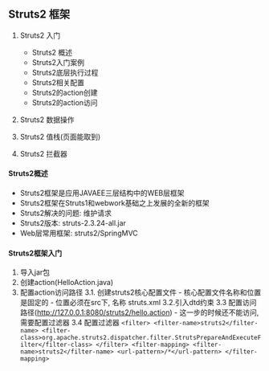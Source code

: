 ## Struts2 框架
1. Struts2 入门
	- Struts2 概述
	- Struts2入门案例
	- Struts2底层执行过程
	- Struts2相关配置
	- Struts2的action创建
	- Struts2的action访问

2. Struts2 数据操作

3. Struts2 值栈(页面能取到)
	

4. Struts2 拦截器

#### Struts2概述
- Struts2框架是应用JAVAEE三层结构中的WEB层框架  
- Struts2框架在Struts1和webwork基础之上发展的全新的框架  
- Struts2解决的问题: 维护请求
- Struts2版本: struts-2.3.24-all.jar
- Web层常用框架: struts2/SpringMVC

#### Struts2框架入门
1. 导入jar包
2. 创建action(HelloAction.java)
3. 配置action访问路径
	3.1. 创建struts2核心配置文件
		- 核心配置文件名称和位置是固定的
		- 位置必须在src下, 名称 struts.xml
	3.2.引入dtd约束
	3.3  配置访问路径(http://127.0.0.1:8080/struts2/hello.action)
		- 这一步的时候还不能访问, 需要配置过滤器
	3.4  配置过滤器
		```
			<filter>
			      <filter-name>struts2</filter-name>
			      <filter-class>org.apache.struts2.dispatcher.filter.StrutsPrepareAndExecuteFilter</filter-class>
			  </filter>
			  <filter-mapping>
			      <filter-name>struts2</filter-name>
			      <url-pattern>/*</url-pattern>
			  </filter-mapping>
		```
		
	
